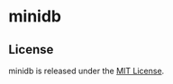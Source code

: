 # minidb

## License

minidb is released under the [MIT License](https://opensource.org/licenses/MIT).

